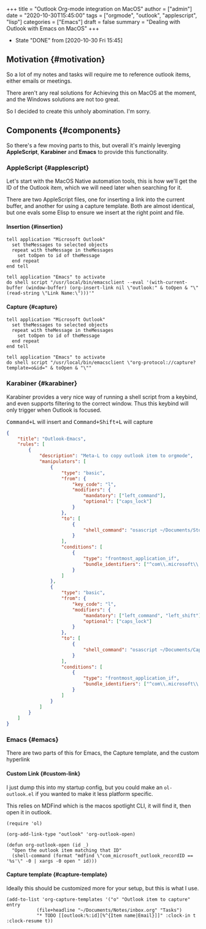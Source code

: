+++
title = "Outlook Org-mode integration on MacOS"
author = ["admin"]
date = "2020-10-30T15:45:00"
tags = ["orgmode", "outlook", "applescript", "lisp"]
categories = ["Emacs"]
draft = false
summary = "Dealing with Outlook with Emacs on MacOS"
+++

-   State "DONE"       from              <span class="timestamp-wrapper"><span class="timestamp">[2020-10-30 Fri 15:45]</span></span>


## Motivation {#motivation}

So a lot of my notes and tasks will require me to reference outlook items,
either emails or meetings.

There aren't any real solutions for Achieving this on MacOS at the moment, and
the Windows solutions are not too great.

So I decided to create this unholy abomination. I'm sorry.


## Components {#components}

So there's a few moving parts to this, but overall it's mainly leverging
**AppleScript**, **Karabiner** and **Emacs** to provide this functionality.


### AppleScript {#applescript}

Let's start with the MacOS Native automation tools, this is how we'll get the ID
of the Outlook item, which we will need later when searching for it.

There are two AppleScript files, one for inserting a link into the current
buffer, and another for using a capture template. Both are almost identical, but
one evals some Elisp to ensure we insert at the right point and file.


#### Insertion {#insertion}

```applescript
tell application "Microsoft Outlook"
  set theMessages to selected objects
  repeat with theMessage in theMessages
    set toOpen to id of theMessage
  end repeat
end tell

tell application "Emacs" to activate
do shell script "/usr/local/bin/emacsclient --eval '(with-current-buffer (window-buffer) (org-insert-link nil \"outlook:" & toOpen & "\" (read-string \"Link Name:\")))'"
```


#### Capture {#capture}

```applescript
tell application "Microsoft Outlook"
  set theMessages to selected objects
  repeat with theMessage in theMessages
    set toOpen to id of theMessage
  end repeat
end tell

tell application "Emacs" to activate
do shell script "/usr/local/bin/emacsclient \"org-protocol://capture?template=o&id=" & toOpen & "\""
```


### Karabiner {#karabiner}

Karabiner provides a very nice way of running a shell script from a keybind, and
even supports filtering to the correct window. Thus this keybind will only
trigger when Outlook is focused.

<kbd>Command+L</kbd> will insert and <kbd>Command+Shift+L</kbd> will capture

```json
{
    "title": "Outlook-Emacs",
    "rules": [
        {
            "description": "Meta-L to copy outlook item to orgmode",
            "manipulators": [
                {
                    "type": "basic",
                    "from": {
                        "key_code": "l",
                        "modifiers": {
                            "mandatory": ["left_command"],
                            "optional": ["caps_lock"]
                        }
                    },
                    "to": [
                        {
                            "shell_command": "osascript ~/Documents/Store_Selected_OutlookItem_As_Orgmode_Link.scpt"
                        }
                    ],
                    "conditions": [
                        {
                            "type": "frontmost_application_if",
                            "bundle_identifiers": ["^com\\.microsoft\\.Outlook$"]
                        }
                    ]
                },
                {
                    "type": "basic",
                    "from": {
                        "key_code": "l",
                        "modifiers": {
                            "mandatory": ["left_command", "left_shift"],
                            "optional": ["caps_lock"]
                        }
                    },
                    "to": [
                        {
                            "shell_command": "osascript ~/Documents/Capture_Selected_OutlookItem_As_Orgmode_Link.scpt"
                        }
                    ],
                    "conditions": [
                        {
                            "type": "frontmost_application_if",
                            "bundle_identifiers": ["^com\\.microsoft\\.Outlook$"]
                        }
                    ]
                }
            ]
        }
    ]
}
```


### Emacs {#emacs}

There are two parts of this for Emacs, the Capture template, and the custom hyperlink


#### Custom Link {#custom-link}

I just dump this into my startup config, but you could make an `ol-outlook.el`
if you wanted to make it less platform specific.

This relies on MDFind which is the macos spotlight CLI, it will find it, then
open it in outlook.

```emacs-lisp
(require 'ol)

(org-add-link-type "outlook" 'org-outlook-open)

(defun org-outlook-open (id _)
  "Open the outlook item matching that ID"
  (shell-command (format "mdfind \"com_microsoft_outlook_recordID == '%s'\" -0 | xargs -0 open " id)))
```


#### Capture template {#capture-template}

Ideally this should be customized more for your setup, but this is what I use.

```emacs-lisp
(add-to-list 'org-capture-templates '("o" "Outlook item to capture" entry
           (file+headline "~/Documents/Notes/inbox.org" "Tasks")
           "* TODO [[outlook:%:id][%^{Item name|Email}]]" :clock-in t :clock-resume t))
```
